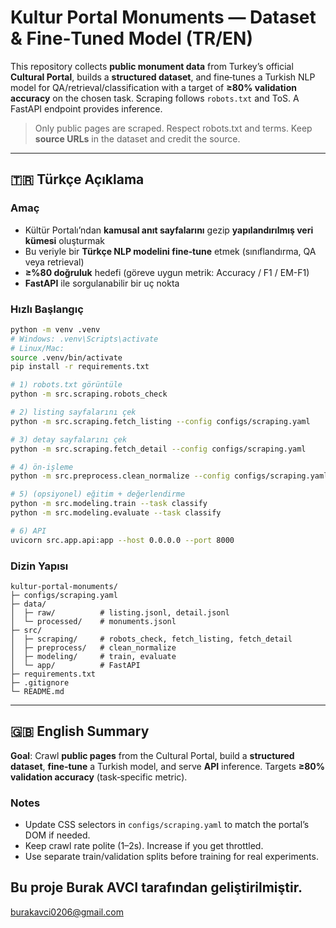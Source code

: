 # Kultur Portal Monuments — Dataset & Fine‑Tuned Model (TR/EN)

This repository collects **public monument data** from Turkey’s official **Cultural Portal**, builds a **structured dataset**, and fine‑tunes a Turkish NLP model for QA/retrieval/classification with a target of **≥80% validation accuracy** on the chosen task. Scraping follows `robots.txt` and ToS. A FastAPI endpoint provides inference.

>  Only public pages are scraped. Respect robots.txt and terms. Keep **source URLs** in the dataset and credit the source.

---

## 🇹🇷 Türkçe Açıklama

### Amaç
- Kültür Portalı’ndan **kamusal anıt sayfalarını** gezip **yapılandırılmış veri kümesi** oluşturmak
- Bu veriyle bir **Türkçe NLP modelini fine‑tune** etmek (sınıflandırma, QA veya retrieval)
- **≥%80 doğruluk** hedefi (göreve uygun metrik: Accuracy / F1 / EM-F1)
- **FastAPI** ile sorgulanabilir bir uç nokta

### Hızlı Başlangıç
```bash
python -m venv .venv
# Windows: .venv\Scripts\activate
# Linux/Mac:
source .venv/bin/activate
pip install -r requirements.txt

# 1) robots.txt görüntüle
python -m src.scraping.robots_check

# 2) listing sayfalarını çek
python -m src.scraping.fetch_listing --config configs/scraping.yaml

# 3) detay sayfalarını çek
python -m src.scraping.fetch_detail --config configs/scraping.yaml

# 4) ön‑işleme
python -m src.preprocess.clean_normalize --config configs/scraping.yaml

# 5) (opsiyonel) eğitim + değerlendirme
python -m src.modeling.train --task classify
python -m src.modeling.evaluate --task classify

# 6) API
uvicorn src.app.api:app --host 0.0.0.0 --port 8000
```

### Dizin Yapısı
```
kultur-portal-monuments/
├─ configs/scraping.yaml
├─ data/
│  ├─ raw/          # listing.jsonl, detail.jsonl
│  └─ processed/    # monuments.jsonl
├─ src/
│  ├─ scraping/     # robots_check, fetch_listing, fetch_detail
│  ├─ preprocess/   # clean_normalize
│  ├─ modeling/     # train, evaluate
│  └─ app/          # FastAPI
├─ requirements.txt
├─ .gitignore
└─ README.md
```

---

## 🇬🇧 English Summary

**Goal**: Crawl **public pages** from the Cultural Portal, build a **structured dataset**, **fine‑tune** a Turkish model, and serve **API** inference. Targets **≥80% validation accuracy** (task‑specific metric).

### Notes
- Update CSS selectors in `configs/scraping.yaml` to match the portal’s DOM if needed.
- Keep crawl rate polite (1–2s). Increase if you get throttled.
- Use separate train/validation splits before training for real experiments.


## Bu proje **Burak AVCI** tarafından geliştirilmiştir.  
 burakavci0206@gmail.com

